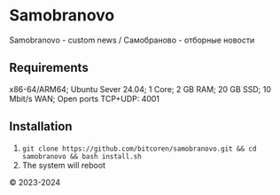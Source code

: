 # Samobranovo

Samobranovo - custom news / Самобраново - отборные новости

## Requirements

x86-64/ARM64; Ubuntu Sever 24.04; 1 Core; 2 GB RAM; 20 GB SSD; 10 Mbit/s WAN; Open ports TCP+UDP: 4001

## Installation

1. ```git clone https://github.com/bitcoren/samobranovo.git && cd samobranovo && bash install.sh```
6. The system will reboot

© 2023-2024
